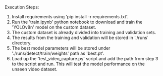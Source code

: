 Execution Steps:
 1. Install requirements using 'pip install -r requirements.txt'.
 2. Run the 'train.ipynb' python notebook to download and train the 'YOLOv8n' model on the custom dataset.
 3. The custom dataset is already divided into training and validation sets.
 4. The results from the training and validation will be stored in './runs' directory.
 5. The best model parameters will be stored under './runs/detect/train/weights' path as 'best.pt'.
 6. Load up the 'test_video_capture.py' script and add the path from step 3 to the script and run. This will test the model performance on the unseen video dataset.